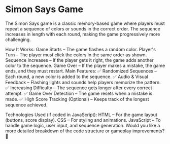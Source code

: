 # Simon Says Game

The Simon Says game is a classic memory-based game where players must repeat a sequence of colors or sounds in the correct order. The sequence increases in length with each round, making the game progressively more challenging.

How It Works:
Game Starts – The game flashes a random color.
Player's Turn – The player must click the colors in the same order as shown.
Sequence Increases – If the player gets it right, the game adds another color to the sequence.
Game Over – If the player makes a mistake, the game ends, and they must restart.
Main Features:
✅ Randomized Sequences – Each round, a new color is added to the sequence.
✅ Audio & Visual Feedback – Flashing lights and sounds help players memorize the pattern.
✅ Increasing Difficulty – The sequence gets longer after every correct attempt.
✅ Game Over Detection – The game resets when a mistake is made.
✅ High Score Tracking (Optional) – Keeps track of the longest sequence achieved.

Technologies Used (if coded in JavaScript):
HTML – For the game layout (buttons, score display).
CSS – For styling and animations.
JavaScript – To handle game logic, user input, and sequence generation.
Would you like a more detailed breakdown of the code structure or gameplay improvements? 🚀